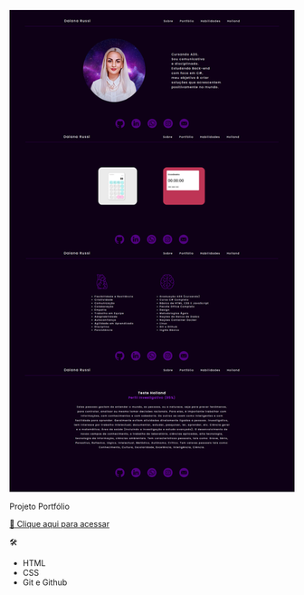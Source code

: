 ![preview](image/readme.png)

Projeto Portfólio

[🔗 Clique aqui para acessar](https://dairussi.github.io/portfolio/)


🛠 

- HTML
- CSS
- Git e Github
